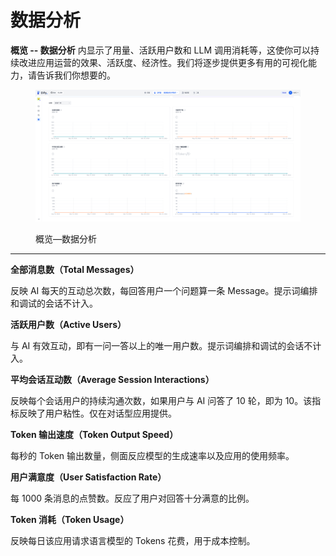# 数据分析

**概览 -- 数据分析** 内显示了用量、活跃用户数和 LLM 调用消耗等，这使你可以持续改进应用运营的效果、活跃度、经济性。我们将逐步提供更多有用的可视化能力，请告诉我们你想要的。

<figure><img src="../../.gitbook/assets/image (6) (1) (1) (1).png" alt=""><figcaption><p>概览—数据分析</p></figcaption></figure>

***

**全部消息数（Total Messages）**

反映 AI 每天的互动总次数，每回答用户一个问题算一条 Message。提示词编排和调试的会话不计入。

**活跃用户数（Active Users）**

与 AI 有效互动，即有一问一答以上的唯一用户数。提示词编排和调试的会话不计入。

**平均会话互动数（Average Session Interactions）**

反映每个会话用户的持续沟通次数，如果用户与 AI 问答了 10 轮，即为 10。该指标反映了用户粘性。仅在对话型应用提供。

**Token 输出速度（Token Output Speed）**

每秒的 Token 输出数量，侧面反应模型的生成速率以及应用的使用频率。

**用户满意度（User Satisfaction Rate）**

每 1000 条消息的点赞数。反应了用户对回答十分满意的比例。

**Token 消耗（Token Usage）**

反映每日该应用请求语言模型的 Tokens 花费，用于成本控制。
